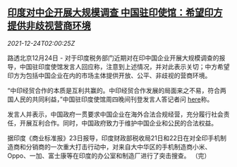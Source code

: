 <!--1640313062000-->
[印度对中企开展大规模调查 中国驻印使馆：希望印方提供非歧视营商环境](https://cn.reuters.com/article/india-probe-chinese-business-firms-1224-idCNKBS2J303I)
------

<div><i>2021-12-24T02:00:25Z</i></div><p>路透北京12月24日 - 对于印度税务部门近期对在印中国企业开展大规模调查的报导，中国驻印度使馆发言人回应称，注意到上述情况，并对此表示关切；中方希望印方为包括中国企业在内的市场主体提供开放、公平、非歧视的营商环境。</p><p>“中印经贸合作的本质是互利共赢的。中印经贸合作发展的局面来之不易，符合两国人民的共同利益，”中国驻印度使馆周四晚间刊登发言人答记者问 <a href="http://in.china-embassy.org/chn/sgxw/202112/t20211223_10474984.htm">here</a>称。</p><p>发言人并表示，中国政府一贯要求中国企业在海外合法合规经营，充分履行社会责任，开展互利合作。同时，中国政府致力于维护中国企业和公民的合法权益。</p><p>据印度《商业标准报》23日报导，印度财政部税收局21日和22日在对全印手机制造商和分销商的一次重大打击行动中，对来自大中华区的手机制造商小米、Oppo、一加、富士康等在印度的办公室和制造厂进行了突击搜查。 （完）</p>
